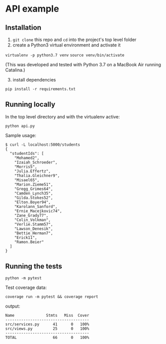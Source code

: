 # API example

## Installation

1. `git clone` this repo and `cd` into the project's top level folder
2. create a Python3 virtual environment and activate it

`virtualenv -p python3.7 venv`
`source venv/bin/activate`

(This was developed and tested with Python 3.7 on a MacBook Air running Catalina.)

3. install dependencies

`pip install -r requirements.txt`

## Running locally

In the top level directory and with the virtualenv active:

`python api.py`

Sample usage:
```
$ curl -L localhost:5000/students
{
  "studentIds": [
    "Mohamed2",
    "Izaiah_Schroeder",
    "Morris5",
    "Julia.Effertz",
    "Thalia.Gleichner9",
    "Misael65",
    "Marion.Zieme51",
    "Gregg_Grimes64",
    "Camden_Lynch35",
    "Gilda.Stokes52",
    "Elton.Boyer94",
    "Karolann_Sanford",
    "Ernie_Macejkovic74",
    "Zane_Grady77",
    "Colin_Volkman",
    "Verlie.Stamm57",
    "Lawson_Denesik",
    "Bettie_Herman7",
    "Erick11",
    "Ramon.Beier"
  ]
}
```

## Running the tests

`python -m pytest`

Test coverage data:

`coverage run -m pytest && coverage report`

output:

```
Name              Stmts   Miss  Cover
-------------------------------------
src/services.py      41      0   100%
src/views.py         25      0   100%
-------------------------------------
TOTAL                66      0   100%
```
